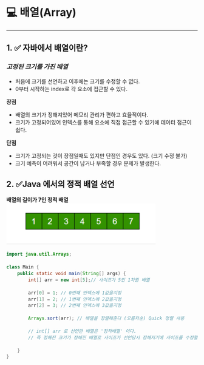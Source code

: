 # 💻 배열(Array)

---

## 1. ✅ 자바에서 배열이란?

### ***고정된 크기를 가진 배열***

- 처음에 크기를 선언하고 이후에는 크기를 수정할 수 없다.
- 0부터 시작하는 index로 각 요소에 접근할 수 있다.

**장점**
- 배열의 크기가 정해져있어 메모리 관리가 편하고 효율적이다.
- 크기가 고정되어있어 인덱스를 통해 요소에 직접 접근할 수 있기에 데이터 접근이 쉽다.

**단점**
- 크기가 고정되는 것이 장점일때도 있지만 단점인 경우도 있다. (크기 수정 불가)
- 크기 예측이 어려워서 공간이 남거나 부족할 경우 문제가 발생한다.


## 2. ✅Java 에서의 정적 배열 선언

**배열의 길이가 7인 정적 배열**
![img.png](img/img.png)
```java
import java.util.Arrays;

class Main {
    public static void main(String[] args) {
        int[] arr = new int[5];// 사이즈가 5인 1차원 배열

        arr[0] = 1; // 0번째 인덱스에 1값을지정
        arr[1] = 2; // 1번째 인덱스에 2값을지정
        arr[2] = 3; // 2번째 인덱스에 3값을지정

        Arrays.sort(arr); // 배열을 정렬해준다 (오름차순) Quick 정렬 사용
        
        // int[] arr 로 선언한 배열은 '정적배열' 이다. 
        // 즉 정해진 크기가 정해진 배열로 사이즈가 선언당시 정해지기에 사이즈를 수정할 수 없다.

    }
}
```